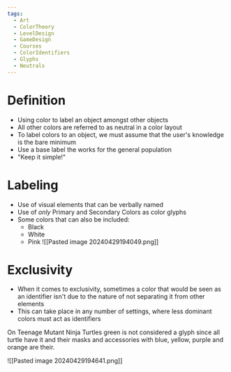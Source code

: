```yaml
---
tags:
  - Art
  - ColorTheory
  - LevelDesign
  - GameDesign
  - Courses
  - ColorIdentifiers
  - Glyphs
  - Neutrals
---
```

# Definition

- Using color to label an object amongst other objects
- All other colors are referred to as neutral in a color layout
- To label colors to an object, we must assume that the user's knowledge is the bare minimum
- Use a base label the works for the general population
- "Keep it simple!"

# Labeling
- Use of visual elements that can be verbally named
- Use of *only* Primary and Secondary Colors as color glyphs
- Some colors that can also be included:
	- Black
	- White
	- Pink
![[Pasted image 20240429194049.png]]
# Exclusivity
- When it comes to exclusivity, sometimes a color that would be seen as an identifier isn't due to the nature of not separating it from other elements
- This can take place in any number of settings, where less dominant colors must act as identifiers

On Teenage Mutant Ninja Turtles green is not considered a glyph since all turtle have it and their masks and accessories with blue, yellow, purple and orange are their.

![[Pasted image 20240429194641.png]]